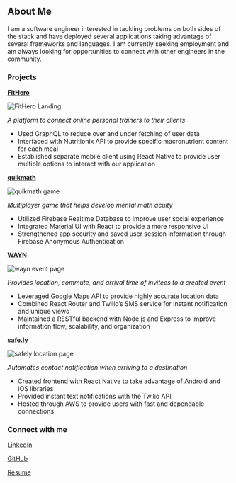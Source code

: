 ## About Me

I am a software engineer interested in tackling problems on both sides of the stack and have deployed several applications taking advantage of several frameworks and languages. I am currently seeking employment and am always looking for opportunities to connect with other engineers in the community.

### Projects

[**FitHero**](bit.do/FitHero)

![FitHero Landing](rvcwhitworth.github.io/FitHero.png "FitHero landing")

_A platform to connect online personal trainers to their clients_
- Used GraphQL to reduce over and under fetching of user data
- Interfaced with Nutritionix API to provide specific macronutrient content for each meal
- Established separate mobile client using React Native to provide user multiple options to interact with our application

[**quikmath**](bit.do/quikmath)

![quikmath game](rvcwhitworth.github.io/quikmath.png "quikmath game in progress")

_Multiplayer game that helps develop mental math acuity_
- Utilized Firebase Realtime Database to improve user social experience
- Integrated Material UI with React to provide a more responsive UI
- Strengthened app security and saved user session information through Firebase Anonymous Authentication


[**WAYN**](wayn-greenfield.herokuapp.com)

![wayn event page](rvcwhitworth.github.io/wayn.png "Where Are You Now event creation page")

_Provides location, commute, and arrival time of invitees to a created event_
- Leveraged Google Maps API to provide highly accurate location data
- Combined React Router and Twilio’s SMS service for instant notification and unique views
- Maintained a RESTful backend with Node.js and Express to improve information flow, scalability, and organization


[**safe.ly**](expo.io/@rvcwhitworth/safely)

![safely location page](rvcwhitworth.github.io/safely.png "safe.ly location screen")

_Automates contact notification when arriving to a destination_
- Created frontend with React Native to take advantage of Android and iOS libraries
- Provided instant text notifications with the Twilio API
- Hosted through AWS to provide users with fast and dependable connections


### Connect with me
[LinkedIn](https://www.linkedin.com/ryanvwhitworth)

[GitHub](https://www.github.com/rvcwhitworth)

<a href="./Resume.docx" download>Resume</a>
